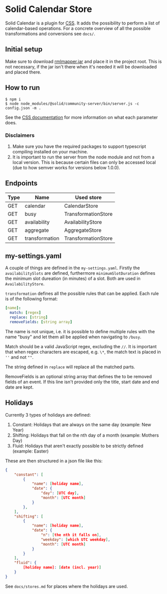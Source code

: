 # Solid Calendar Store

Solid Calendar is a plugin for [CSS](https://github.com/solid/community-server). 
It adds the possibility to perform a list of calendar-based operations.
For a concrete overview of all the possible transformations and conversions see `docs/`.

## Initial setup

Make sure to download [rmlmapper.jar](https://github.com/RMLio/rmlmapper-java/releases) and place it in the project root. This is not necessary, if the jar isn't there when it's needed it will be downloaded and placed there.

## How to run

```
$ npm i
$ node node_modules/@solid/community-server/bin/server.js -c config.json -m .
```

See the [CSS documentation](https://github.com/solid/community-server#configuring-the-server) for more information on what each parameter does.

### Disclaimers

1. Make sure you have the required packages to support typescript compiling installed on your machine.
2. It is important to run the server from the node module and not from a local version. This is because certain files can only be accessed local (due to how semver works for versions below 1.0.0).

## Endpoints

| Type | Name           | Used store          |
| ---- | -------------- | ------------------- |
| GET  | calendar       | CalendarStore       |
| GET  | busy           | TransformationStore |
| GET  | availability   | AvailabilityStore   |
| GET  | aggregate      | AggregateStore      |
| GET  | transformation | TransformationStore |

## my-settings.yaml

A couple of things are defined in the `my-settings.yaml`. Firstly the `availabilitySlots` are defined, furthermore `minimumSlotDuration` defines the minimum slot dureation (in minutes) of a slot. Both are used in `AvailabilityStore`.

`transformation` defines all the possible rules that can be applied. Each rule is of the following format:

```yaml
[name]:
  match: [regex]
  replace: [string]
  removeFields: [string array]
```

The name is not unique, i.e. it is possible to define multiple rules with the name "busy" and let them all be applied when navigating to `/busy`.

Match should be a valid JavaScript regex, excluding the `//`. It is important that when regex characters are escaped, e.g. `\*`, the match text is placed in `''` and not `""`.

The string defined in `replace` will replace all the matched parts.

RemoveFields is an optional string array that defines the to be removed fields of an event. If this line isn't provided only the title, start date and end date are kept.

## Holidays

Currently 3 types of holidays are defined:

1. Constant: Holidays that are always on the same day (example: New Year)
2. Shifting: Holidays that fall on the nth day of a month (example: Mothers Day)
3. Fluid: Holidays that aren't exactly possible to be strictly defined (example: Easter)

These are then structured in a json file like this:

```json
{
    "constant": [
        {
            "name": [holiday name],
            "date": {
                "day": [UTC day],
                "month": [UTC month]
            }
        },
    ],
    "shifting": [
        {
            "name": [holiday name],
            "date": {
                "n": [the nth it falls on],
                "weekday": [which UTC weekday],
                "month": [UTC month]
            }
        }
    ],
    "fluid": {
        [holiday name]: [date (incl. year)]
    }
}
```

See `docs/stores.md` for places where the holidays are used.
